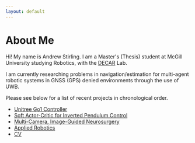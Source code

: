 ```yaml
---
layout: default
---
```


# About Me


Hi! My name is Andrew Stirling. I am a Master's (Thesis) student at McGill University studying Robotics, 
with the <a href="https://www.decar.ca/">DECAR</a> Lab.
    
I am currently researching problems in navigation/estimation for multi-agent robotic systems in 
GNSS (GPS) denied environments through the use of UWB. 

Please see below for a list of recent projects in chronological order. 

- [Unitree Go1 Controller](go1.html)
- [Soft Actor-Critic for Inverted Pendulum Control](sac.html)
- [Multi-Camera, Image-Guided Neurosurgery](capstone.html)
- [Applied Robotics](ar.html)
- [CV](cv.html)
